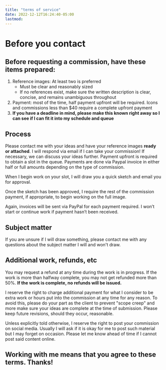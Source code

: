 ```yaml
---
title: "terms of service"
date: 2022-12-12T16:24:40-05:00
lastmod: 
---
```

# Before you contact
## Before requesting a commission, have these items prepared:
1. Reference images: At least two is preferred 
    * Must be clear and reasonably sized
    * If no references exist, make sure the written description is clear, concise, and remains unambiguous throughout
2. Payment: most of the time, half payment upfront will be required. Icons and commissions less than $40 require a complete upfront payment
3. **If you have a deadline in mind, please make this known right away so I can see if I can fit it into my schedule and queue**
## Process
Please contact me with your ideas and have your reference images **ready or attached**. I will respond via email if I can take your commission! If necessary, we can discuss your ideas further. Payment upfront is required to obtain a slot in the queue. Payments are done via Paypal invoice in either half or full amounts depending on the type of commission.

When I begin work on your slot, I will draw you a quick sketch and email you for approval.

Once the sketch has been approved, I require the rest of the commission payment, if appropriate, to begin working on the full image.

Again, invoices will be sent via PayPal for each payment required. I won’t start or continue work if payment hasn’t been received.

## Subject matter
If you are unsure if I will draw something, please contact me with any questions about the subject matter I will and won't draw.

## Additional work, refunds, etc
You may request a refund at any time during the work is in progress. If the work is more than halfway complete, you may not get refunded more than 50%. **If the work is complete, no refunds will be issued.**

I reserve the right to charge additional payment for what I consider to be extra work or hours put into the commission at any time for any reason. To avoid this, please do your part as the client to prevent "scope creep" and more make sure your ideas are complete at the time of submission. Please keep future revisions, should they occur, reasonable.

Unless explicitly told otherwise, I reserve the right to post your commission on social media. Usually I will ask if it is okay for me to post such material but I may forget on occasion. Please let me know ahead of time if I cannot post said content online.

## Working with me means that you agree to these terms. Thanks!
